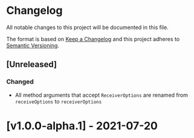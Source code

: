 # Changelog

All notable changes to this project will be documented in this file.

The format is based on [Keep a Changelog](https://keepachangelog.com/)
and this project adheres to [Semantic Versioning](https://semver.org/).

<!--

## [Unreleased]

### Added

### Changed

### Fixed

### Removed

-->

<!-- markdownlint-configure-file { "MD024": false } -->

## [Unreleased]

### Changed
- All method arguments that accept `ReceiverOptions` are renamed from `receiveOptions` to `receiverOptions`

# [v1.0.0-alpha.1] - 2021-07-20
